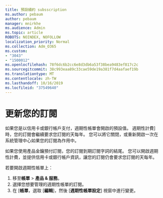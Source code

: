 ```yaml
---
title: 預設續約 subsscription
ms.author: pebaum
author: pebaum
manager: mnirkhe
ms.audience: Admin
ms.topic: article
ROBOTS: NOINDEX, NOFOLLOW
localization_priority: Normal
ms.collection: Adm_O365
ms.custom:
- "3043"
- "1500012"
ms.openlocfilehash: 78f6dc6b2cc6e8d3db6a53f38bea9483ef817c2c
ms.sourcegitcommit: 38c993eaa89c33cae59de19a381f7d4aafaef19b
ms.translationtype: MT
ms.contentlocale: zh-TW
ms.lasthandoff: 10/16/2019
ms.locfileid: "37549640"
---
```

# <a name="renewing-your-subscription"></a>更新您的訂閱

如果您是以信用卡或銀行帳戶支付，週期性帳單會開啟的預設值。 週期性計費] 時，您的訂閱會繼續要求您訂閱的天每年。 您可以將它關閉，或重新開啟一次在系統管理中心如果您的訂閱為作用中。

如果您使用產品金鑰預付訂閱，您的訂閱到期訂閱字詞的結尾。 您可以開啟週期性計費，並提供信用卡或銀行帳戶資訊，讓您的訂閱仍會要求您訂閱的天每年。

若要開啟週期性帳單上： 

1. 移至**帳單** > **產品 & 服務**。
2. 選擇您想要管理的週期性帳單的訂閱。
3. 在 [**帳單**，選取 [**編輯**]，然後 [**週期性帳單設定**] 視窗中進行變更。 
